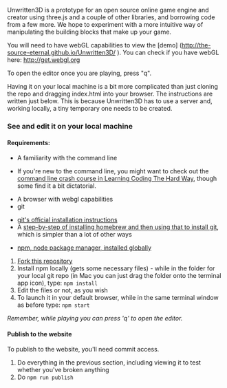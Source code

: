 Unwritten3D is a prototype for an open source online game engine and creator using three.js and a couple of other libraries, and borrowing code from a few more. We hope to experiment with a more intuitive way of manipulating the building blocks that make up your game.

You will need to have webGL capabilities to view the [demo] (http://the-source-eternal.github.io/Unwritten3D/
). You can check if you have webGL here: http://get.webgl.org

To open the editor once you are playing, press "q".

Having it on your local machine is a bit more complicated than just cloning the repo and dragging index.html into your browser. The instructions are written just below. This is because Unwritten3D has to use a server and, working locally, a tiny temporary one needs to be created.

### See and edit it on your local machine
#### Requirements:
* A familiarity with the command line
 - If you're new to the command line, you might want to check out the [command line crash course in Learning Coding The Hard Way](http://learncodethehardway.org/cli/book/cli-crash-course.html), though some find it a bit dictatorial.
* A browser with webgl capabilities
* git
 - [git's official installation instructions](http://git-scm.com/book/en/Getting-Started-Installing-Git)
 - A [step-by-step of installing homebrew and then using that to install git](http://vimeo.com/14649488), which is simpler than a lot of other ways
* [npm, node package manager, installed globally](http://nodejs.org)

1) [Fork this repository](https://help.github.com/articles/fork-a-repo)
2) Install npm locally (gets some necessary files) - while in the folder for your local git repo (in Mac you can just drag the folder onto the terminal app icon), type: ```npm install```
3) Edit the files or not, as you wish
4) To launch it in your default browser, while in the same terminal window as before type: ```npm start```

_Remember, while playing you can press 'q' to open the editor._

#### Publish to the website
To publish to the website, you'll need commit access.

1) Do everything in the previous section, including viewing it to test whether you've broken anything
2) Do ```npm run publish```
